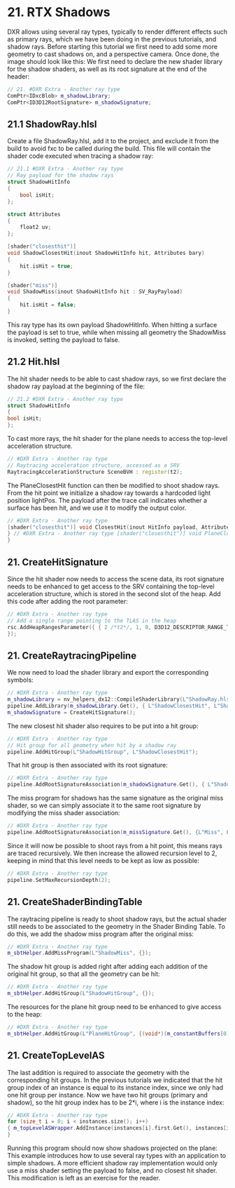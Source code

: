 # 21. RTX Shadows
DXR allows using several ray types, typically to render different effects such as primary rays, which we have been doing in the previous tutorials, and shadow rays. Before starting this tutorial we first need to add some more geometry to cast shadows on, and a perspective camera. Once done, the image should look like this:  We first need to declare the new shader library for the shadow shaders, as well as its root signature at the end of the header:
```c++
// 21. #DXR Extra - Another ray type
ComPtr<IDxcBlob> m_shadowLibrary;
ComPtr<ID3D12RootSignature> m_shadowSignature;
```
## 21.1 ShadowRay.hlsl
Create a file ShadowRay.hlsl, add it to the project, and exclude it from the build to avoid fxc to be called during the build. This file will contain the shader code executed when tracing a shadow ray:
```c++
// 21.1 #DXR Extra - Another ray type
// Ray payload for the shadow rays
struct ShadowHitInfo
{
	bool isHit;
};

struct Attributes
{
	float2 uv;
};

[shader("closesthit")]
void ShadowClosestHit(inout ShadowHitInfo hit, Attributes bary)
{
	hit.isHit = true;
}

[shader("miss")]
void ShadowMiss(inout ShadowHitInfo hit : SV_RayPayload)
{
	hit.isHit = false;
}
```
This ray type has its own payload ShadowHitInfo. When hitting a surface the payload is set to true, while when missing all geometry the ShadowMiss is invoked, setting the payload to false.

## 21.2 Hit.hlsl
The hit shader needs to be able to cast shadow rays, so we first declare the shadow ray payload at the beginning of the file:
```c++
// 21.2 #DXR Extra - Another ray type
struct ShadowHitInfo
{ 
bool isHit;
};
```
To cast more rays, the hit shader for the plane needs to access the top-level acceleration structure.
```c++
// #DXR Extra - Another ray type
// Raytracing acceleration structure, accessed as a SRV
RaytracingAccelerationStructure SceneBVH : register(t2);
```
The PlaneClosestHit function can then be modified to shoot shadow rays. From the hit point we initialize a shadow ray towards a hardcoded light position lightPos. The payload after the trace call indicates whether a surface has been hit, and we use it to modify the output color.

```c++
// #DXR Extra - Another ray type
[shader("closesthit")] void ClosestHit(inout HitInfo payload, Attributes attrib) { float3 barycentrics = float3(1.f - attrib.bary.x - attrib.bary.y, attrib.bary.x, attrib.bary.y); uint vertId = 3 * PrimitiveIndex(); // #DXR Extra: Per-Instance Data float3 hitColor = float3(0.6, 0.7, 0.6); // Shade only the first 3 instances (triangles) if (InstanceID() < 3) { // #DXR Extra: Per-Instance Data hitColor = BTriVertex[indices[vertId + 0]].color * barycentrics.x + BTriVertex[indices[vertId + 1]].color * barycentrics.y + BTriVertex[indices[vertId + 2]].color * barycentrics.z; } payload.colorAndDistance = float4(hitColor, RayTCurrent());
} // #DXR Extra - Another ray type [shader("closesthit")] void PlaneClosestHit(inout HitInfo payload, Attributes attrib) { float3 lightPos = float3(2, 2, -2); // Find the world - space hit position float3 worldOrigin = WorldRayOrigin() + RayTCurrent() * WorldRayDirection(); float3 lightDir = normalize(lightPos - worldOrigin); // Fire a shadow ray. The direction is hard-coded here, but can be fetched // from a constant-buffer RayDesc ray; ray.Origin = worldOrigin; ray.Direction = lightDir; ray.TMin = 0.01; ray.TMax = 100000; bool hit = true; // Initialize the ray payload ShadowHitInfo shadowPayload; shadowPayload.isHit = false; // Trace the ray TraceRay( // Acceleration structure SceneBVH, // Flags can be used to specify the behavior upon hitting a surface RAY_FLAG_NONE, // Instance inclusion mask, which can be used to mask out some geometry to // this ray by and-ing the mask with a geometry mask. The 0xFF flag then // indicates no geometry will be masked 0xFF, // Depending on the type of ray, a given object can have several hit // groups attached (ie. what to do when hitting to compute regular // shading, and what to do when hitting to compute shadows). Those hit // groups are specified sequentially in the SBT, so the value below // indicates which offset (on 4 bits) to apply to the hit groups for this // ray. In this sample we only have one hit group per object, hence an // offset of 0. 1, // The offsets in the SBT can be computed from the object ID, its instance // ID, but also simply by the order the objects have been pushed in the // acceleration structure. This allows the application to group shaders in // the SBT in the same order as they are added in the AS, in which case // the value below represents the stride (4 bits representing the number // of hit groups) between two consecutive objects. 0, // Index of the miss shader to use in case several consecutive miss // shaders are present in the SBT. This allows to change the behavior of // the program when no geometry have been hit, for example one to return a // sky color for regular rendering, and another returning a full // visibility value for shadow rays. This sample has only one miss shader, // hence an index 0 1, // Ray information to trace ray, // Payload associated to the ray, which will be used to communicate // between the hit/miss shaders and the raygen shadowPayload); float factor = shadowPayload.isHit ? 0.3 : 1.0; float3 barycentrics = float3(1.f - attrib.bary.x - attrib.bary.y, attrib.bary.x, attrib.bary.y); float4 hitColor = float4(float3(0.7, 0.7, 0.3) * factor, RayTCurrent()); payload.colorAndDistance = float4(hitColor);
}
```
## 21. CreateHitSignature
Since the hit shader now needs to access the scene data, its root signature needs to be enhanced to get access to the SRV containing the top-level acceleration structure, which is stored in the second slot of the heap. Add this code after adding the root parameter:
```c++
// #DXR Extra - Another ray type
// Add a single range pointing to the TLAS in the heap
rsc.AddHeapRangesParameter({ { 2 /*t2*/, 1, 0, D3D12_DESCRIPTOR_RANGE_TYPE_SRV, 1 /*2nd slot of the heap*/ },
});
```
## 21. CreateRaytracingPipeline
We now need to load the shader library and export the corresponding symbols:
```c++
// #DXR Extra - Another ray type
m_shadowLibrary = nv_helpers_dx12::CompileShaderLibrary(L"ShadowRay.hlsl");
pipeline.AddLibrary(m_shadowLibrary.Get(), { L"ShadowClosestHit", L"ShadowMiss" });
m_shadowSignature = CreateHitSignature();
```
The new closest hit shader also requires to be put into a hit group:
```c++
// #DXR Extra - Another ray type
// Hit group for all geometry when hit by a shadow ray
pipeline.AddHitGroup(L"ShadowHitGroup", L"ShadowClosestHit");
```
That hit group is then associated with its root signature:
```c++
// #DXR Extra - Another ray type
pipeline.AddRootSignatureAssociation(m_shadowSignature.Get(), { L"ShadowHitGroup" });
```
The miss program for shadows has the same signature as the original miss shader, so we can simply associate it to the same root signature by modifying the miss shader association:
```c++
// #DXR Extra - Another ray type
pipeline.AddRootSignatureAssociation(m_missSignature.Get(), {L"Miss", L"ShadowMiss"});
```
Since it will now be possible to shoot rays from a hit point, this means rays are traced recursively. We then increase the allowed recursion level to 2, keeping in mind that this level needs to be kept as low as possible:
```c++
// #DXR Extra - Another ray type
pipeline.SetMaxRecursionDepth(2);
```
## 21. CreateShaderBindingTable
The raytracing pipeline is ready to shoot shadow rays, but the actual shader still needs to be associated to the geometry in the Shader Binding Table. To do this, we add the shadow miss program after the original miss:
```c++
// #DXR Extra - Another ray type
m_sbtHelper.AddMissProgram(L"ShadowMiss", {});
```
The shadow hit group is added right after adding each addition of the original hit group, so that all the geometry can be hit:
```c++
// #DXR Extra - Another ray type
m_sbtHelper.AddHitGroup(L"ShadowHitGroup", {});
```
The resources for the plane hit group need to be enhanced to give access to the heap:
```c++
// #DXR Extra - Another ray type
m_sbtHelper.AddHitGroup(L"PlaneHitGroup", {(void*)(m_constantBuffers[0]->GetGPUVirtualAddress()), heapPointer});
```
## 21. CreateTopLevelAS
The last addition is required to associate the geometry with the corresponding hit groups. In the previous tutorials we indicated that the hit group index of an instance is equal to its instance index, since we only had one hit group per instance. Now we have two hit groups (primary and shadow), so the hit group index has to be 2*i, where i is the instance index:
```c++
// #DXR Extra - Another ray type
for (size_t i = 0; i < instances.size(); i++)
{ m_topLevelASWrapper.AddInstance(instances[i].first.Get(), instances[i].second, static_cast<uint>(i), static_cast<uint>(2*i) /*2 hit groups per instance*/);
}
```
Running this program should now show shadows projected on the plane:  This example introduces how to use several ray types with an application to simple shadows. A more efficient shadow ray implementation would only use a miss shader setting the payload to false, and no closest hit shader. This modification is left as an exercise for the reader.
